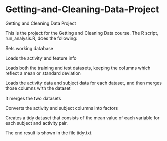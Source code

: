 # Getting-and-Cleaning-Data-Project
Getting and Cleaning Data Project

This is the project for the Getting and Cleaning Data course. The R script, run_analysis.R, does the following:

Sets working database

Loads the activity and feature info

Loads both the training and test datasets, keeping the columns which reflect a mean or standard deviation

Loads the activity data and subject data for each dataset, and then merges those columns with the dataset

It merges the two datasets

Converts the activity and subject columns into factors

Creates a tidy dataset that consists of the mean value of each variable for each subject and activity pair.

The end result is shown in the file tidy.txt.
